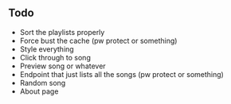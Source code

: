 ## Todo
- Sort the playlists properly
- Force bust the cache (pw protect or something)
- Style everything
- Click through to song
- Preview song or whatever
- Endpoint that just lists all the songs (pw protect or something)
- Random song
- About page

